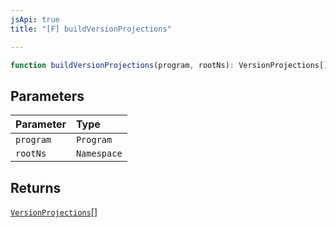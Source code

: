 ```yaml
---
jsApi: true
title: "[F] buildVersionProjections"

---
```

```ts
function buildVersionProjections(program, rootNs): VersionProjections[]
```

## Parameters

| Parameter | Type |
| :------ | :------ |
| `program` | `Program` |
| `rootNs` | `Namespace` |

## Returns

[`VersionProjections`](../interfaces/VersionProjections.md)[]
